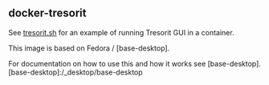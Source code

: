 ## docker-tresorit

See [tresorit.sh](tresorit) for an example of running Tresorit GUI in a container.

This image is based on Fedora / [base-desktop].

For documentation on how to use this and how it works see [base-desktop].
[base-desktop]:/_desktop/base-desktop
